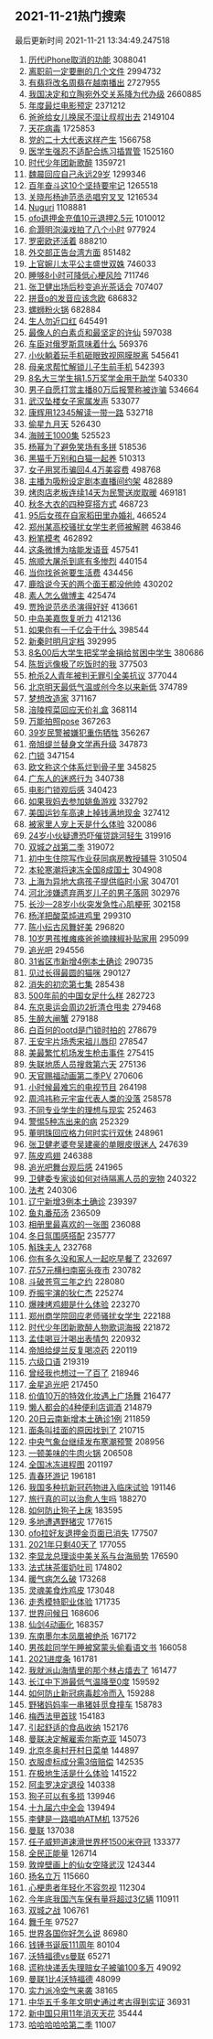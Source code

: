 ## 2021-11-21热门搜索 
最后更新时间 2021-11-21 13:34:49.247518 
1. [历代iPhone取消的功能](https://s.weibo.com/weibo?q=%23%E5%8E%86%E4%BB%A3iPhone%E5%8F%96%E6%B6%88%E7%9A%84%E5%8A%9F%E8%83%BD%23&Refer=top) 3088041
1. [离职前一定要删的几个文件](https://s.weibo.com/weibo?q=%23%E7%A6%BB%E8%81%8C%E5%89%8D%E4%B8%80%E5%AE%9A%E8%A6%81%E5%88%A0%E7%9A%84%E5%87%A0%E4%B8%AA%E6%96%87%E4%BB%B6%23&Refer=top) 2994732
1. [有翡将改名周翡在越南播出](https://s.weibo.com/weibo?q=%23%E6%9C%89%E7%BF%A1%E5%B0%86%E6%94%B9%E5%90%8D%E5%91%A8%E7%BF%A1%E5%9C%A8%E8%B6%8A%E5%8D%97%E6%92%AD%E5%87%BA%23&Refer=top) 2727955
1. [我国决定和立陶宛外交关系降为代办级](https://s.weibo.com/weibo?q=%23%E6%88%91%E5%9B%BD%E5%86%B3%E5%AE%9A%E5%92%8C%E7%AB%8B%E9%99%B6%E5%AE%9B%E5%A4%96%E4%BA%A4%E5%85%B3%E7%B3%BB%E9%99%8D%E4%B8%BA%E4%BB%A3%E5%8A%9E%E7%BA%A7%23&Refer=top) 2660885
1. [年度最烂电影预定](https://s.weibo.com/weibo?q=%23%E5%B9%B4%E5%BA%A6%E6%9C%80%E7%83%82%E7%94%B5%E5%BD%B1%E9%A2%84%E5%AE%9A%23&Refer=top) 2371212
1. [爸爸给女儿换尿不湿让叔叔出去](https://s.weibo.com/weibo?q=%23%E7%88%B8%E7%88%B8%E7%BB%99%E5%A5%B3%E5%84%BF%E6%8D%A2%E5%B0%BF%E4%B8%8D%E6%B9%BF%E8%AE%A9%E5%8F%94%E5%8F%94%E5%87%BA%E5%8E%BB%23&Refer=top) 2149104
1. [天花病毒](https://s.weibo.com/weibo?q=%23%E5%A4%A9%E8%8A%B1%E7%97%85%E6%AF%92%23&Refer=top) 1725853
1. [党的二十大代表这样产生](https://s.weibo.com/weibo?q=%23%E5%85%9A%E7%9A%84%E4%BA%8C%E5%8D%81%E5%A4%A7%E4%BB%A3%E8%A1%A8%E8%BF%99%E6%A0%B7%E4%BA%A7%E7%94%9F%23&Refer=top) 1566758
1. [医学生强忍不适配合练习插胃管](https://s.weibo.com/weibo?q=%23%E5%8C%BB%E5%AD%A6%E7%94%9F%E5%BC%BA%E5%BF%8D%E4%B8%8D%E9%80%82%E9%85%8D%E5%90%88%E7%BB%83%E4%B9%A0%E6%8F%92%E8%83%83%E7%AE%A1%23&Refer=top) 1525160
1. [时代少年团新歌醉](https://s.weibo.com/weibo?q=%23%E6%97%B6%E4%BB%A3%E5%B0%91%E5%B9%B4%E5%9B%A2%E6%96%B0%E6%AD%8C%E9%86%89%23&Refer=top) 1359721
1. [魏晨回应自己永远29岁](https://s.weibo.com/weibo?q=%23%E9%AD%8F%E6%99%A8%E5%9B%9E%E5%BA%94%E8%87%AA%E5%B7%B1%E6%B0%B8%E8%BF%9C29%E5%B2%81%23&Refer=top) 1299346
1. [百年奋斗这10个坚持要牢记](https://s.weibo.com/weibo?q=%23%E7%99%BE%E5%B9%B4%E5%A5%8B%E6%96%97%E8%BF%9910%E4%B8%AA%E5%9D%9A%E6%8C%81%E8%A6%81%E7%89%A2%E8%AE%B0%23&Refer=top) 1265518
1. [关晓彤杨迪范丞丞唱穷叉叉](https://s.weibo.com/weibo?q=%23%E5%85%B3%E6%99%93%E5%BD%A4%E6%9D%A8%E8%BF%AA%E8%8C%83%E4%B8%9E%E4%B8%9E%E5%94%B1%E7%A9%B7%E5%8F%89%E5%8F%89%23&Refer=top) 1216534
1. [Nuguri](https://s.weibo.com/weibo?q=Nuguri&Refer=top) 1108881
1. [ofo退押金充值10元退押2.5元](https://s.weibo.com/weibo?q=ofo%E9%80%80%E6%8A%BC%E9%87%91%E5%85%85%E5%80%BC10%E5%85%83%E9%80%80%E6%8A%BC2.5%E5%85%83&Refer=top) 1010012
1. [俞灏明泡澡戏拍了八个小时](https://s.weibo.com/weibo?q=%23%E4%BF%9E%E7%81%8F%E6%98%8E%E6%B3%A1%E6%BE%A1%E6%88%8F%E6%8B%8D%E4%BA%86%E5%85%AB%E4%B8%AA%E5%B0%8F%E6%97%B6%23&Refer=top) 977924
1. [罗密欧还活着](https://s.weibo.com/weibo?q=%23%E7%BD%97%E5%AF%86%E6%AC%A7%E8%BF%98%E6%B4%BB%E7%9D%80%23&Refer=top) 888210
1. [外交部正告台湾方面](https://s.weibo.com/weibo?q=%23%E5%A4%96%E4%BA%A4%E9%83%A8%E6%AD%A3%E5%91%8A%E5%8F%B0%E6%B9%BE%E6%96%B9%E9%9D%A2%23&Refer=top) 851482
1. [上官婉儿太平公主盛世双姝](https://s.weibo.com/weibo?q=%23%E4%B8%8A%E5%AE%98%E5%A9%89%E5%84%BF%E5%A4%AA%E5%B9%B3%E5%85%AC%E4%B8%BB%E7%9B%9B%E4%B8%96%E5%8F%8C%E5%A7%9D%23&Refer=top) 746033
1. [睡够8小时可降低心梗风险](https://s.weibo.com/weibo?q=%23%E7%9D%A1%E5%A4%9F8%E5%B0%8F%E6%97%B6%E5%8F%AF%E9%99%8D%E4%BD%8E%E5%BF%83%E6%A2%97%E9%A3%8E%E9%99%A9%23&Refer=top) 711746
1. [张卫健出场后秒变追光茶话会](https://s.weibo.com/weibo?q=%23%E5%BC%A0%E5%8D%AB%E5%81%A5%E5%87%BA%E5%9C%BA%E5%90%8E%E7%A7%92%E5%8F%98%E8%BF%BD%E5%85%89%E8%8C%B6%E8%AF%9D%E4%BC%9A%23&Refer=top) 707407
1. [拼音o的发音应该念欧](https://s.weibo.com/weibo?q=%23%E6%8B%BC%E9%9F%B3o%E7%9A%84%E5%8F%91%E9%9F%B3%E5%BA%94%E8%AF%A5%E5%BF%B5%E6%AC%A7%23&Refer=top) 686832
1. [螺蛳粉火锅](https://s.weibo.com/weibo?q=%E8%9E%BA%E8%9B%B3%E7%B2%89%E7%81%AB%E9%94%85&Refer=top) 682884
1. [生人勿近口红](https://s.weibo.com/weibo?q=%E7%94%9F%E4%BA%BA%E5%8B%BF%E8%BF%91%E5%8F%A3%E7%BA%A2&Refer=top) 645491
1. [最像人的白素贞和最坚定的许仙](https://s.weibo.com/weibo?q=%E6%9C%80%E5%83%8F%E4%BA%BA%E7%9A%84%E7%99%BD%E7%B4%A0%E8%B4%9E%E5%92%8C%E6%9C%80%E5%9D%9A%E5%AE%9A%E7%9A%84%E8%AE%B8%E4%BB%99&Refer=top) 597038
1. [车臣对俄罗斯意味着什么](https://s.weibo.com/weibo?q=%E8%BD%A6%E8%87%A3%E5%AF%B9%E4%BF%84%E7%BD%97%E6%96%AF%E6%84%8F%E5%91%B3%E7%9D%80%E4%BB%80%E4%B9%88&Refer=top) 569376
1. [小伙躺着玩手机砸眼致视网膜脱离](https://s.weibo.com/weibo?q=%23%E5%B0%8F%E4%BC%99%E8%BA%BA%E7%9D%80%E7%8E%A9%E6%89%8B%E6%9C%BA%E7%A0%B8%E7%9C%BC%E8%87%B4%E8%A7%86%E7%BD%91%E8%86%9C%E8%84%B1%E7%A6%BB%23&Refer=top) 545641
1. [母亲求帮忙解锁儿子生前手机](https://s.weibo.com/weibo?q=%23%E6%AF%8D%E4%BA%B2%E6%B1%82%E5%B8%AE%E5%BF%99%E8%A7%A3%E9%94%81%E5%84%BF%E5%AD%90%E7%94%9F%E5%89%8D%E6%89%8B%E6%9C%BA%23&Refer=top) 542393
1. [8名大三学生捐1.5万奖学金用于助学](https://s.weibo.com/weibo?q=%238%E5%90%8D%E5%A4%A7%E4%B8%89%E5%AD%A6%E7%94%9F%E6%8D%901.5%E4%B8%87%E5%A5%96%E5%AD%A6%E9%87%91%E7%94%A8%E4%BA%8E%E5%8A%A9%E5%AD%A6%23&Refer=top) 540330
1. [男子自愿打赏主播80万后报警称被诈骗](https://s.weibo.com/weibo?q=%23%E7%94%B7%E5%AD%90%E8%87%AA%E6%84%BF%E6%89%93%E8%B5%8F%E4%B8%BB%E6%92%AD80%E4%B8%87%E5%90%8E%E6%8A%A5%E8%AD%A6%E7%A7%B0%E8%A2%AB%E8%AF%88%E9%AA%97%23&Refer=top) 534664
1. [武汉坠楼女子家属发声](https://s.weibo.com/weibo?q=%23%E6%AD%A6%E6%B1%89%E5%9D%A0%E6%A5%BC%E5%A5%B3%E5%AD%90%E5%AE%B6%E5%B1%9E%E5%8F%91%E5%A3%B0%23&Refer=top) 533077
1. [康辉用12345解读一带一路](https://s.weibo.com/weibo?q=%23%E5%BA%B7%E8%BE%89%E7%94%A812345%E8%A7%A3%E8%AF%BB%E4%B8%80%E5%B8%A6%E4%B8%80%E8%B7%AF%23&Refer=top) 532718
1. [偷星九月天](https://s.weibo.com/weibo?q=%23%E5%81%B7%E6%98%9F%E4%B9%9D%E6%9C%88%E5%A4%A9%23&Refer=top) 526430
1. [海贼王1000集](https://s.weibo.com/weibo?q=%23%E6%B5%B7%E8%B4%BC%E7%8E%8B1000%E9%9B%86%23&Refer=top) 525523
1. [杨幂为了避免笑场有多拼](https://s.weibo.com/weibo?q=%23%E6%9D%A8%E5%B9%82%E4%B8%BA%E4%BA%86%E9%81%BF%E5%85%8D%E7%AC%91%E5%9C%BA%E6%9C%89%E5%A4%9A%E6%8B%BC%23&Refer=top) 518536
1. [黑猫千万别和白猫一起养](https://s.weibo.com/weibo?q=%23%E9%BB%91%E7%8C%AB%E5%8D%83%E4%B8%87%E5%88%AB%E5%92%8C%E7%99%BD%E7%8C%AB%E4%B8%80%E8%B5%B7%E5%85%BB%23&Refer=top) 510313
1. [女子用冥币骗回4.4万美容费](https://s.weibo.com/weibo?q=%23%E5%A5%B3%E5%AD%90%E7%94%A8%E5%86%A5%E5%B8%81%E9%AA%97%E5%9B%9E4.4%E4%B8%87%E7%BE%8E%E5%AE%B9%E8%B4%B9%23&Refer=top) 498768
1. [主播为吸粉设定剧本直播间约架](https://s.weibo.com/weibo?q=%23%E4%B8%BB%E6%92%AD%E4%B8%BA%E5%90%B8%E7%B2%89%E8%AE%BE%E5%AE%9A%E5%89%A7%E6%9C%AC%E7%9B%B4%E6%92%AD%E9%97%B4%E7%BA%A6%E6%9E%B6%23&Refer=top) 482889
1. [烤肉店老板连续14天为民警送炭取暖](https://s.weibo.com/weibo?q=%23%E7%83%A4%E8%82%89%E5%BA%97%E8%80%81%E6%9D%BF%E8%BF%9E%E7%BB%AD14%E5%A4%A9%E4%B8%BA%E6%B0%91%E8%AD%A6%E9%80%81%E7%82%AD%E5%8F%96%E6%9A%96%23&Refer=top) 469181
1. [秋冬大衣的四种穿搭方式](https://s.weibo.com/weibo?q=%E7%A7%8B%E5%86%AC%E5%A4%A7%E8%A1%A3%E7%9A%84%E5%9B%9B%E7%A7%8D%E7%A9%BF%E6%90%AD%E6%96%B9%E5%BC%8F&Refer=top) 468723
1. [95后女孩在自家稻田里办婚礼](https://s.weibo.com/weibo?q=%2395%E5%90%8E%E5%A5%B3%E5%AD%A9%E5%9C%A8%E8%87%AA%E5%AE%B6%E7%A8%BB%E7%94%B0%E9%87%8C%E5%8A%9E%E5%A9%9A%E7%A4%BC%23&Refer=top) 466524
1. [郑州某高校骚扰女学生老师被解聘](https://s.weibo.com/weibo?q=%23%E9%83%91%E5%B7%9E%E6%9F%90%E9%AB%98%E6%A0%A1%E9%AA%9A%E6%89%B0%E5%A5%B3%E5%AD%A6%E7%94%9F%E8%80%81%E5%B8%88%E8%A2%AB%E8%A7%A3%E8%81%98%23&Refer=top) 463846
1. [粉笔模考](https://s.weibo.com/weibo?q=%23%E7%B2%89%E7%AC%94%E6%A8%A1%E8%80%83%23&Refer=top) 462892
1. [这条微博为啥能发语音](https://s.weibo.com/weibo?q=%23%E8%BF%99%E6%9D%A1%E5%BE%AE%E5%8D%9A%E4%B8%BA%E5%95%A5%E8%83%BD%E5%8F%91%E8%AF%AD%E9%9F%B3%23&Refer=top) 457541
1. [旅顺大屠杀到底有多惨烈](https://s.weibo.com/weibo?q=%23%E6%97%85%E9%A1%BA%E5%A4%A7%E5%B1%A0%E6%9D%80%E5%88%B0%E5%BA%95%E6%9C%89%E5%A4%9A%E6%83%A8%E7%83%88%23&Refer=top) 440154
1. [当你找爸爸要生活费](https://s.weibo.com/weibo?q=%23%E5%BD%93%E4%BD%A0%E6%89%BE%E7%88%B8%E7%88%B8%E8%A6%81%E7%94%9F%E6%B4%BB%E8%B4%B9%23&Refer=top) 434456
1. [鹿晗说今天的两个面王都没他帅](https://s.weibo.com/weibo?q=%23%E9%B9%BF%E6%99%97%E8%AF%B4%E4%BB%8A%E5%A4%A9%E7%9A%84%E4%B8%A4%E4%B8%AA%E9%9D%A2%E7%8E%8B%E9%83%BD%E6%B2%A1%E4%BB%96%E5%B8%85%23&Refer=top) 430202
1. [素人怎么做博主](https://s.weibo.com/weibo?q=%E7%B4%A0%E4%BA%BA%E6%80%8E%E4%B9%88%E5%81%9A%E5%8D%9A%E4%B8%BB&Refer=top) 425474
1. [贾玲说范丞丞演得好好](https://s.weibo.com/weibo?q=%23%E8%B4%BE%E7%8E%B2%E8%AF%B4%E8%8C%83%E4%B8%9E%E4%B8%9E%E6%BC%94%E5%BE%97%E5%A5%BD%E5%A5%BD%23&Refer=top) 413661
1. [中岛美嘉恢复听力](https://s.weibo.com/weibo?q=%23%E4%B8%AD%E5%B2%9B%E7%BE%8E%E5%98%89%E6%81%A2%E5%A4%8D%E5%90%AC%E5%8A%9B%23&Refer=top) 412136
1. [如果你有一千亿会干什么](https://s.weibo.com/weibo?q=%23%E5%A6%82%E6%9E%9C%E4%BD%A0%E6%9C%89%E4%B8%80%E5%8D%83%E4%BA%BF%E4%BC%9A%E5%B9%B2%E4%BB%80%E4%B9%88%23&Refer=top) 398544
1. [新秦时明月定档](https://s.weibo.com/weibo?q=%23%E6%96%B0%E7%A7%A6%E6%97%B6%E6%98%8E%E6%9C%88%E5%AE%9A%E6%A1%A3%23&Refer=top) 392995
1. [8名00后大学生把奖学金捐给贫困中学生](https://s.weibo.com/weibo?q=%238%E5%90%8D00%E5%90%8E%E5%A4%A7%E5%AD%A6%E7%94%9F%E6%8A%8A%E5%A5%96%E5%AD%A6%E9%87%91%E6%8D%90%E7%BB%99%E8%B4%AB%E5%9B%B0%E4%B8%AD%E5%AD%A6%E7%94%9F%23&Refer=top) 380686
1. [陈哲远像极了吃饭时的我](https://s.weibo.com/weibo?q=%23%E9%99%88%E5%93%B2%E8%BF%9C%E5%83%8F%E6%9E%81%E4%BA%86%E5%90%83%E9%A5%AD%E6%97%B6%E7%9A%84%E6%88%91%23&Refer=top) 377503
1. [枪杀2人青年被判无罪引全美抗议](https://s.weibo.com/weibo?q=%23%E6%9E%AA%E6%9D%802%E4%BA%BA%E9%9D%92%E5%B9%B4%E8%A2%AB%E5%88%A4%E6%97%A0%E7%BD%AA%E5%BC%95%E5%85%A8%E7%BE%8E%E6%8A%97%E8%AE%AE%23&Refer=top) 377044
1. [北京明天最低气温或创今冬以来新低](https://s.weibo.com/weibo?q=%23%E5%8C%97%E4%BA%AC%E6%98%8E%E5%A4%A9%E6%9C%80%E4%BD%8E%E6%B0%94%E6%B8%A9%E6%88%96%E5%88%9B%E4%BB%8A%E5%86%AC%E4%BB%A5%E6%9D%A5%E6%96%B0%E4%BD%8E%23&Refer=top) 374789
1. [梦想改造家](https://s.weibo.com/weibo?q=%E6%A2%A6%E6%83%B3%E6%94%B9%E9%80%A0%E5%AE%B6&Refer=top) 371167
1. [涪陵榨菜回应天价礼盒](https://s.weibo.com/weibo?q=%23%E6%B6%AA%E9%99%B5%E6%A6%A8%E8%8F%9C%E5%9B%9E%E5%BA%94%E5%A4%A9%E4%BB%B7%E7%A4%BC%E7%9B%92%23&Refer=top) 368114
1. [万能拍照pose](https://s.weibo.com/weibo?q=%23%E4%B8%87%E8%83%BD%E6%8B%8D%E7%85%A7pose%23&Refer=top) 367263
1. [39岁民警被嫌犯重伤牺牲](https://s.weibo.com/weibo?q=%2339%E5%B2%81%E6%B0%91%E8%AD%A6%E8%A2%AB%E5%AB%8C%E7%8A%AF%E9%87%8D%E4%BC%A4%E7%89%BA%E7%89%B2%23&Refer=top) 356267
1. [帝旭缇兰替身文学再升级](https://s.weibo.com/weibo?q=%23%E5%B8%9D%E6%97%AD%E7%BC%87%E5%85%B0%E6%9B%BF%E8%BA%AB%E6%96%87%E5%AD%A6%E5%86%8D%E5%8D%87%E7%BA%A7%23&Refer=top) 347873
1. [门锁](https://s.weibo.com/weibo?q=%E9%97%A8%E9%94%81&Refer=top) 347154
1. [欧文称这个体系烂到骨子里](https://s.weibo.com/weibo?q=%23%E6%AC%A7%E6%96%87%E7%A7%B0%E8%BF%99%E4%B8%AA%E4%BD%93%E7%B3%BB%E7%83%82%E5%88%B0%E9%AA%A8%E5%AD%90%E9%87%8C%23&Refer=top) 345825
1. [广东人的迷惑行为](https://s.weibo.com/weibo?q=%E5%B9%BF%E4%B8%9C%E4%BA%BA%E7%9A%84%E8%BF%B7%E6%83%91%E8%A1%8C%E4%B8%BA&Refer=top) 340738
1. [电影门锁观后感](https://s.weibo.com/weibo?q=%23%E7%94%B5%E5%BD%B1%E9%97%A8%E9%94%81%E8%A7%82%E5%90%8E%E6%84%9F%23&Refer=top) 340423
1. [如果我妈去参加姚鱼游戏](https://s.weibo.com/weibo?q=%E5%A6%82%E6%9E%9C%E6%88%91%E5%A6%88%E5%8E%BB%E5%8F%82%E5%8A%A0%E5%A7%9A%E9%B1%BC%E6%B8%B8%E6%88%8F&Refer=top) 332792
1. [美国运钞车高速上掉钱满地现金](https://s.weibo.com/weibo?q=%23%E7%BE%8E%E5%9B%BD%E8%BF%90%E9%92%9E%E8%BD%A6%E9%AB%98%E9%80%9F%E4%B8%8A%E6%8E%89%E9%92%B1%E6%BB%A1%E5%9C%B0%E7%8E%B0%E9%87%91%23&Refer=top) 327412
1. [被家里人宠上天是什么体验](https://s.weibo.com/weibo?q=%23%E8%A2%AB%E5%AE%B6%E9%87%8C%E4%BA%BA%E5%AE%A0%E4%B8%8A%E5%A4%A9%E6%98%AF%E4%BB%80%E4%B9%88%E4%BD%93%E9%AA%8C%23&Refer=top) 320086
1. [24岁小伙疑遭恐吓催贷跳河轻生](https://s.weibo.com/weibo?q=%2324%E5%B2%81%E5%B0%8F%E4%BC%99%E7%96%91%E9%81%AD%E6%81%90%E5%90%93%E5%82%AC%E8%B4%B7%E8%B7%B3%E6%B2%B3%E8%BD%BB%E7%94%9F%23&Refer=top) 319916
1. [双城之战第二季](https://s.weibo.com/weibo?q=%E5%8F%8C%E5%9F%8E%E4%B9%8B%E6%88%98%E7%AC%AC%E4%BA%8C%E5%AD%A3&Refer=top) 319072
1. [初中生住院写作业获同病房教授辅导](https://s.weibo.com/weibo?q=%23%E5%88%9D%E4%B8%AD%E7%94%9F%E4%BD%8F%E9%99%A2%E5%86%99%E4%BD%9C%E4%B8%9A%E8%8E%B7%E5%90%8C%E7%97%85%E6%88%BF%E6%95%99%E6%8E%88%E8%BE%85%E5%AF%BC%23&Refer=top) 310504
1. [本轮寒潮将速冻全国8成国土](https://s.weibo.com/weibo?q=%23%E6%9C%AC%E8%BD%AE%E5%AF%92%E6%BD%AE%E5%B0%86%E9%80%9F%E5%86%BB%E5%85%A8%E5%9B%BD8%E6%88%90%E5%9B%BD%E5%9C%9F%23&Refer=top) 304908
1. [上海为异地大病孩子提供临时小家](https://s.weibo.com/weibo?q=%23%E4%B8%8A%E6%B5%B7%E4%B8%BA%E5%BC%82%E5%9C%B0%E5%A4%A7%E7%97%85%E5%AD%A9%E5%AD%90%E6%8F%90%E4%BE%9B%E4%B8%B4%E6%97%B6%E5%B0%8F%E5%AE%B6%23&Refer=top) 304701
1. [河北涉嫌遗弃两岁儿子的男子落网](https://s.weibo.com/weibo?q=%23%E6%B2%B3%E5%8C%97%E6%B6%89%E5%AB%8C%E9%81%97%E5%BC%83%E4%B8%A4%E5%B2%81%E5%84%BF%E5%AD%90%E7%9A%84%E7%94%B7%E5%AD%90%E8%90%BD%E7%BD%91%23&Refer=top) 302976
1. [长沙一28岁小伙突发急性心肌梗死](https://s.weibo.com/weibo?q=%23%E9%95%BF%E6%B2%99%E4%B8%8028%E5%B2%81%E5%B0%8F%E4%BC%99%E7%AA%81%E5%8F%91%E6%80%A5%E6%80%A7%E5%BF%83%E8%82%8C%E6%A2%97%E6%AD%BB%23&Refer=top) 302158
1. [杨洋把酸菜炖进鸡里](https://s.weibo.com/weibo?q=%23%E6%9D%A8%E6%B4%8B%E6%8A%8A%E9%85%B8%E8%8F%9C%E7%82%96%E8%BF%9B%E9%B8%A1%E9%87%8C%23&Refer=top) 299310
1. [陈小纭古风舞好美](https://s.weibo.com/weibo?q=%23%E9%99%88%E5%B0%8F%E7%BA%AD%E5%8F%A4%E9%A3%8E%E8%88%9E%E5%A5%BD%E7%BE%8E%23&Refer=top) 296820
1. [10岁男孩推瘫痪爸爸摘辣椒补贴家用](https://s.weibo.com/weibo?q=%2310%E5%B2%81%E7%94%B7%E5%AD%A9%E6%8E%A8%E7%98%AB%E7%97%AA%E7%88%B8%E7%88%B8%E6%91%98%E8%BE%A3%E6%A4%92%E8%A1%A5%E8%B4%B4%E5%AE%B6%E7%94%A8%23&Refer=top) 295099
1. [追光吧](https://s.weibo.com/weibo?q=%E8%BF%BD%E5%85%89%E5%90%A7&Refer=top) 294556
1. [31省区市新增4例本土确诊](https://s.weibo.com/weibo?q=%2331%E7%9C%81%E5%8C%BA%E5%B8%82%E6%96%B0%E5%A2%9E4%E4%BE%8B%E6%9C%AC%E5%9C%9F%E7%A1%AE%E8%AF%8A%23&Refer=top) 290735
1. [见过长得最圆的猫咪](https://s.weibo.com/weibo?q=%23%E8%A7%81%E8%BF%87%E9%95%BF%E5%BE%97%E6%9C%80%E5%9C%86%E7%9A%84%E7%8C%AB%E5%92%AA%23&Refer=top) 290127
1. [消失的初恋第七集](https://s.weibo.com/weibo?q=%23%E6%B6%88%E5%A4%B1%E7%9A%84%E5%88%9D%E6%81%8B%E7%AC%AC%E4%B8%83%E9%9B%86%23&Refer=top) 285438
1. [500年前的中国女足什么样](https://s.weibo.com/weibo?q=%23500%E5%B9%B4%E5%89%8D%E7%9A%84%E4%B8%AD%E5%9B%BD%E5%A5%B3%E8%B6%B3%E4%BB%80%E4%B9%88%E6%A0%B7%23&Refer=top) 282723
1. [东京奥运会周边2折清仓甩卖](https://s.weibo.com/weibo?q=%23%E4%B8%9C%E4%BA%AC%E5%A5%A5%E8%BF%90%E4%BC%9A%E5%91%A8%E8%BE%B92%E6%8A%98%E6%B8%85%E4%BB%93%E7%94%A9%E5%8D%96%23&Refer=top) 279468
1. [生醉大闸蟹](https://s.weibo.com/weibo?q=%E7%94%9F%E9%86%89%E5%A4%A7%E9%97%B8%E8%9F%B9&Refer=top) 279188
1. [白百何的ootd是门锁时拍的](https://s.weibo.com/weibo?q=%23%E7%99%BD%E7%99%BE%E4%BD%95%E7%9A%84ootd%E6%98%AF%E9%97%A8%E9%94%81%E6%97%B6%E6%8B%8D%E7%9A%84%23&Refer=top) 278679
1. [王安宇片场秀宋祖儿唇印](https://s.weibo.com/weibo?q=%23%E7%8E%8B%E5%AE%89%E5%AE%87%E7%89%87%E5%9C%BA%E7%A7%80%E5%AE%8B%E7%A5%96%E5%84%BF%E5%94%87%E5%8D%B0%23&Refer=top) 278547
1. [美最繁忙机场发生枪击事件](https://s.weibo.com/weibo?q=%23%E7%BE%8E%E6%9C%80%E7%B9%81%E5%BF%99%E6%9C%BA%E5%9C%BA%E5%8F%91%E7%94%9F%E6%9E%AA%E5%87%BB%E4%BA%8B%E4%BB%B6%23&Refer=top) 275415
1. [失联地质人员搜救第六天](https://s.weibo.com/weibo?q=%E5%A4%B1%E8%81%94%E5%9C%B0%E8%B4%A8%E4%BA%BA%E5%91%98%E6%90%9C%E6%95%91%E7%AC%AC%E5%85%AD%E5%A4%A9&Refer=top) 275136
1. [天官赐福动画第二季PV](https://s.weibo.com/weibo?q=%23%E5%A4%A9%E5%AE%98%E8%B5%90%E7%A6%8F%E5%8A%A8%E7%94%BB%E7%AC%AC%E4%BA%8C%E5%AD%A3PV%23&Refer=top) 270606
1. [小时候最难忘的电视节目](https://s.weibo.com/weibo?q=%23%E5%B0%8F%E6%97%B6%E5%80%99%E6%9C%80%E9%9A%BE%E5%BF%98%E7%9A%84%E7%94%B5%E8%A7%86%E8%8A%82%E7%9B%AE%23&Refer=top) 264198
1. [周鸿祎称元宇宙代表人类的没落](https://s.weibo.com/weibo?q=%23%E5%91%A8%E9%B8%BF%E7%A5%8E%E7%A7%B0%E5%85%83%E5%AE%87%E5%AE%99%E4%BB%A3%E8%A1%A8%E4%BA%BA%E7%B1%BB%E7%9A%84%E6%B2%A1%E8%90%BD%23&Refer=top) 258578
1. [不同专业学生的理想与现实](https://s.weibo.com/weibo?q=%23%E4%B8%8D%E5%90%8C%E4%B8%93%E4%B8%9A%E5%AD%A6%E7%94%9F%E7%9A%84%E7%90%86%E6%83%B3%E4%B8%8E%E7%8E%B0%E5%AE%9E%23&Refer=top) 252463
1. [警惕5种冻出来的病](https://s.weibo.com/weibo?q=%23%E8%AD%A6%E6%83%955%E7%A7%8D%E5%86%BB%E5%87%BA%E6%9D%A5%E7%9A%84%E7%97%85%23&Refer=top) 252329
1. [董明珠回应格力何时实行双休](https://s.weibo.com/weibo?q=%23%E8%91%A3%E6%98%8E%E7%8F%A0%E5%9B%9E%E5%BA%94%E6%A0%BC%E5%8A%9B%E4%BD%95%E6%97%B6%E5%AE%9E%E8%A1%8C%E5%8F%8C%E4%BC%91%23&Refer=top) 248961
1. [张卫健老婆夸吴建豪的单眼皮很迷人](https://s.weibo.com/weibo?q=%23%E5%BC%A0%E5%8D%AB%E5%81%A5%E8%80%81%E5%A9%86%E5%A4%B8%E5%90%B4%E5%BB%BA%E8%B1%AA%E7%9A%84%E5%8D%95%E7%9C%BC%E7%9A%AE%E5%BE%88%E8%BF%B7%E4%BA%BA%23&Refer=top) 247639
1. [陈皮鸡翅](https://s.weibo.com/weibo?q=%E9%99%88%E7%9A%AE%E9%B8%A1%E7%BF%85&Refer=top) 246388
1. [追光吧舞台观后感](https://s.weibo.com/weibo?q=%23%E8%BF%BD%E5%85%89%E5%90%A7%E8%88%9E%E5%8F%B0%E8%A7%82%E5%90%8E%E6%84%9F%23&Refer=top) 241965
1. [卫健委专家谈如何对待隔离人员的宠物](https://s.weibo.com/weibo?q=%23%E5%8D%AB%E5%81%A5%E5%A7%94%E4%B8%93%E5%AE%B6%E8%B0%88%E5%A6%82%E4%BD%95%E5%AF%B9%E5%BE%85%E9%9A%94%E7%A6%BB%E4%BA%BA%E5%91%98%E7%9A%84%E5%AE%A0%E7%89%A9%23&Refer=top) 240322
1. [法考](https://s.weibo.com/weibo?q=%23%E6%B3%95%E8%80%83%23&Refer=top) 240306
1. [辽宁新增3例本土确诊](https://s.weibo.com/weibo?q=%23%E8%BE%BD%E5%AE%81%E6%96%B0%E5%A2%9E3%E4%BE%8B%E6%9C%AC%E5%9C%9F%E7%A1%AE%E8%AF%8A%23&Refer=top) 239397
1. [鱼丸番茄汤](https://s.weibo.com/weibo?q=%E9%B1%BC%E4%B8%B8%E7%95%AA%E8%8C%84%E6%B1%A4&Refer=top) 236509
1. [相册里最喜欢的一张图](https://s.weibo.com/weibo?q=%23%E7%9B%B8%E5%86%8C%E9%87%8C%E6%9C%80%E5%96%9C%E6%AC%A2%E7%9A%84%E4%B8%80%E5%BC%A0%E5%9B%BE%23&Refer=top) 236088
1. [冬日氛围感搭配](https://s.weibo.com/weibo?q=%E5%86%AC%E6%97%A5%E6%B0%9B%E5%9B%B4%E6%84%9F%E6%90%AD%E9%85%8D&Refer=top) 235777
1. [斛珠夫人](https://s.weibo.com/weibo?q=%E6%96%9B%E7%8F%A0%E5%A4%AB%E4%BA%BA&Refer=top) 232768
1. [你有多久没和家人一起吃早餐了](https://s.weibo.com/weibo?q=%23%E4%BD%A0%E6%9C%89%E5%A4%9A%E4%B9%85%E6%B2%A1%E5%92%8C%E5%AE%B6%E4%BA%BA%E4%B8%80%E8%B5%B7%E5%90%83%E6%97%A9%E9%A4%90%E4%BA%86%23&Refer=top) 232697
1. [花57元横扫南窑头夜市](https://s.weibo.com/weibo?q=%E8%8A%B157%E5%85%83%E6%A8%AA%E6%89%AB%E5%8D%97%E7%AA%91%E5%A4%B4%E5%A4%9C%E5%B8%82&Refer=top) 230782
1. [斗破苍穹三年之约](https://s.weibo.com/weibo?q=%23%E6%96%97%E7%A0%B4%E8%8B%8D%E7%A9%B9%E4%B8%89%E5%B9%B4%E4%B9%8B%E7%BA%A6%23&Refer=top) 228080
1. [乔振宇演的狄仁杰](https://s.weibo.com/weibo?q=%23%E4%B9%94%E6%8C%AF%E5%AE%87%E6%BC%94%E7%9A%84%E7%8B%84%E4%BB%81%E6%9D%B0%23&Refer=top) 225274
1. [爆辣烤鸡翅是什么体验](https://s.weibo.com/weibo?q=%23%E7%88%86%E8%BE%A3%E7%83%A4%E9%B8%A1%E7%BF%85%E6%98%AF%E4%BB%80%E4%B9%88%E4%BD%93%E9%AA%8C%23&Refer=top) 223270
1. [郑州商学院回应老师骚扰女学生](https://s.weibo.com/weibo?q=%23%E9%83%91%E5%B7%9E%E5%95%86%E5%AD%A6%E9%99%A2%E5%9B%9E%E5%BA%94%E8%80%81%E5%B8%88%E9%AA%9A%E6%89%B0%E5%A5%B3%E5%AD%A6%E7%94%9F%23&Refer=top) 222188
1. [时代少年团新歌醉人物歌词海报](https://s.weibo.com/weibo?q=%23%E6%97%B6%E4%BB%A3%E5%B0%91%E5%B9%B4%E5%9B%A2%E6%96%B0%E6%AD%8C%E9%86%89%E4%BA%BA%E7%89%A9%E6%AD%8C%E8%AF%8D%E6%B5%B7%E6%8A%A5%23&Refer=top) 221872
1. [孟佳喝豆汁喝出表情包](https://s.weibo.com/weibo?q=%23%E5%AD%9F%E4%BD%B3%E5%96%9D%E8%B1%86%E6%B1%81%E5%96%9D%E5%87%BA%E8%A1%A8%E6%83%85%E5%8C%85%23&Refer=top) 220932
1. [帝旭给缇兰反复喝凉药](https://s.weibo.com/weibo?q=%23%E5%B8%9D%E6%97%AD%E7%BB%99%E7%BC%87%E5%85%B0%E5%8F%8D%E5%A4%8D%E5%96%9D%E5%87%89%E8%8D%AF%23&Refer=top) 220119
1. [六级口语](https://s.weibo.com/weibo?q=%E5%85%AD%E7%BA%A7%E5%8F%A3%E8%AF%AD&Refer=top) 219319
1. [曾经我也想过一了百了](https://s.weibo.com/weibo?q=%23%E6%9B%BE%E7%BB%8F%E6%88%91%E4%B9%9F%E6%83%B3%E8%BF%87%E4%B8%80%E4%BA%86%E7%99%BE%E4%BA%86%23&Refer=top) 218946
1. [金星追光吧](https://s.weibo.com/weibo?q=%E9%87%91%E6%98%9F%E8%BF%BD%E5%85%89%E5%90%A7&Refer=top) 217450
1. [价值10万的特效化妆遇上广场舞](https://s.weibo.com/weibo?q=%E4%BB%B7%E5%80%BC10%E4%B8%87%E7%9A%84%E7%89%B9%E6%95%88%E5%8C%96%E5%A6%86%E9%81%87%E4%B8%8A%E5%B9%BF%E5%9C%BA%E8%88%9E&Refer=top) 216477
1. [懒人都会的4种便利店调酒](https://s.weibo.com/weibo?q=%E6%87%92%E4%BA%BA%E9%83%BD%E4%BC%9A%E7%9A%844%E7%A7%8D%E4%BE%BF%E5%88%A9%E5%BA%97%E8%B0%83%E9%85%92&Refer=top) 214879
1. [20日云南新增本土确诊1例](https://s.weibo.com/weibo?q=%2320%E6%97%A5%E4%BA%91%E5%8D%97%E6%96%B0%E5%A2%9E%E6%9C%AC%E5%9C%9F%E7%A1%AE%E8%AF%8A1%E4%BE%8B%23&Refer=top) 211859
1. [面条叫挂面的原因找到了](https://s.weibo.com/weibo?q=%23%E9%9D%A2%E6%9D%A1%E5%8F%AB%E6%8C%82%E9%9D%A2%E7%9A%84%E5%8E%9F%E5%9B%A0%E6%89%BE%E5%88%B0%E4%BA%86%23&Refer=top) 210715
1. [中央气象台继续发布寒潮预警](https://s.weibo.com/weibo?q=%23%E4%B8%AD%E5%A4%AE%E6%B0%94%E8%B1%A1%E5%8F%B0%E7%BB%A7%E7%BB%AD%E5%8F%91%E5%B8%83%E5%AF%92%E6%BD%AE%E9%A2%84%E8%AD%A6%23&Refer=top) 208956
1. [一顿美味的牛肉火锅](https://s.weibo.com/weibo?q=%E4%B8%80%E9%A1%BF%E7%BE%8E%E5%91%B3%E7%9A%84%E7%89%9B%E8%82%89%E7%81%AB%E9%94%85&Refer=top) 206508
1. [全国冰冻进程图](https://s.weibo.com/weibo?q=%23%E5%85%A8%E5%9B%BD%E5%86%B0%E5%86%BB%E8%BF%9B%E7%A8%8B%E5%9B%BE%23&Refer=top) 201197
1. [青春环游记](https://s.weibo.com/weibo?q=%E9%9D%92%E6%98%A5%E7%8E%AF%E6%B8%B8%E8%AE%B0&Refer=top) 196181
1. [我国多种抗新冠药物进入临床试验](https://s.weibo.com/weibo?q=%23%E6%88%91%E5%9B%BD%E5%A4%9A%E7%A7%8D%E6%8A%97%E6%96%B0%E5%86%A0%E8%8D%AF%E7%89%A9%E8%BF%9B%E5%85%A5%E4%B8%B4%E5%BA%8A%E8%AF%95%E9%AA%8C%23&Refer=top) 191146
1. [旅行真的可以治愈人生吗](https://s.weibo.com/weibo?q=%23%E6%97%85%E8%A1%8C%E7%9C%9F%E7%9A%84%E5%8F%AF%E4%BB%A5%E6%B2%BB%E6%84%88%E4%BA%BA%E7%94%9F%E5%90%97%23&Refer=top) 188270
1. [如何防止狗子上床](https://s.weibo.com/weibo?q=%23%E5%A6%82%E4%BD%95%E9%98%B2%E6%AD%A2%E7%8B%97%E5%AD%90%E4%B8%8A%E5%BA%8A%23&Refer=top) 183595
1. [多地遭遇野猪灾](https://s.weibo.com/weibo?q=%23%E5%A4%9A%E5%9C%B0%E9%81%AD%E9%81%87%E9%87%8E%E7%8C%AA%E7%81%BE%23&Refer=top) 177615
1. [ofo拉好友退押金页面已消失](https://s.weibo.com/weibo?q=%23ofo%E6%8B%89%E5%A5%BD%E5%8F%8B%E9%80%80%E6%8A%BC%E9%87%91%E9%A1%B5%E9%9D%A2%E5%B7%B2%E6%B6%88%E5%A4%B1%23&Refer=top) 177507
1. [2021年只剩40天了](https://s.weibo.com/weibo?q=%232021%E5%B9%B4%E5%8F%AA%E5%89%A940%E5%A4%A9%E4%BA%86%23&Refer=top) 177055
1. [李显龙总理谈中美关系与台海局势](https://s.weibo.com/weibo?q=%E6%9D%8E%E6%98%BE%E9%BE%99%E6%80%BB%E7%90%86%E8%B0%88%E4%B8%AD%E7%BE%8E%E5%85%B3%E7%B3%BB%E4%B8%8E%E5%8F%B0%E6%B5%B7%E5%B1%80%E5%8A%BF&Refer=top) 176590
1. [法式抹茶蛋奶吐司](https://s.weibo.com/weibo?q=%E6%B3%95%E5%BC%8F%E6%8A%B9%E8%8C%B6%E8%9B%8B%E5%A5%B6%E5%90%90%E5%8F%B8&Refer=top) 174802
1. [暖气病怎么破](https://s.weibo.com/weibo?q=%23%E6%9A%96%E6%B0%94%E7%97%85%E6%80%8E%E4%B9%88%E7%A0%B4%23&Refer=top) 173268
1. [灵魂美食炸鸡皮](https://s.weibo.com/weibo?q=%E7%81%B5%E9%AD%82%E7%BE%8E%E9%A3%9F%E7%82%B8%E9%B8%A1%E7%9A%AE&Refer=top) 173048
1. [走秀模特职业体验](https://s.weibo.com/weibo?q=%E8%B5%B0%E7%A7%80%E6%A8%A1%E7%89%B9%E8%81%8C%E4%B8%9A%E4%BD%93%E9%AA%8C&Refer=top) 171735
1. [世界问候日](https://s.weibo.com/weibo?q=%23%E4%B8%96%E7%95%8C%E9%97%AE%E5%80%99%E6%97%A5%23&Refer=top) 168606
1. [仙剑4动画化](https://s.weibo.com/weibo?q=%23%E4%BB%99%E5%89%914%E5%8A%A8%E7%94%BB%E5%8C%96%23&Refer=top) 168357
1. [东南墨尔本凤凰被绝杀](https://s.weibo.com/weibo?q=%23%E4%B8%9C%E5%8D%97%E5%A2%A8%E5%B0%94%E6%9C%AC%E5%87%A4%E5%87%B0%E8%A2%AB%E7%BB%9D%E6%9D%80%23&Refer=top) 167172
1. [男孩趁同学午睡被窝蒙头偷看语文书](https://s.weibo.com/weibo?q=%23%E7%94%B7%E5%AD%A9%E8%B6%81%E5%90%8C%E5%AD%A6%E5%8D%88%E7%9D%A1%E8%A2%AB%E7%AA%9D%E8%92%99%E5%A4%B4%E5%81%B7%E7%9C%8B%E8%AF%AD%E6%96%87%E4%B9%A6%23&Refer=top) 166058
1. [2021进度条](https://s.weibo.com/weibo?q=%232021%E8%BF%9B%E5%BA%A6%E6%9D%A1%23&Refer=top) 161781
1. [我就派山海情里的那个林占熺去了](https://s.weibo.com/weibo?q=%23%E6%88%91%E5%B0%B1%E6%B4%BE%E5%B1%B1%E6%B5%B7%E6%83%85%E9%87%8C%E7%9A%84%E9%82%A3%E4%B8%AA%E6%9E%97%E5%8D%A0%E7%86%BA%E5%8E%BB%E4%BA%86%23&Refer=top) 161477
1. [长江中下游最低气温降至0度](https://s.weibo.com/weibo?q=%23%E9%95%BF%E6%B1%9F%E4%B8%AD%E4%B8%8B%E6%B8%B8%E6%9C%80%E4%BD%8E%E6%B0%94%E6%B8%A9%E9%99%8D%E8%87%B30%E5%BA%A6%23&Refer=top) 159592
1. [如何防止新冠病毒趁冷而入](https://s.weibo.com/weibo?q=%23%E5%A6%82%E4%BD%95%E9%98%B2%E6%AD%A2%E6%96%B0%E5%86%A0%E7%97%85%E6%AF%92%E8%B6%81%E5%86%B7%E8%80%8C%E5%85%A5%23&Refer=top) 159288
1. [野猪妈妈率一串猪娃觅食撞车](https://s.weibo.com/weibo?q=%23%E9%87%8E%E7%8C%AA%E5%A6%88%E5%A6%88%E7%8E%87%E4%B8%80%E4%B8%B2%E7%8C%AA%E5%A8%83%E8%A7%85%E9%A3%9F%E6%92%9E%E8%BD%A6%23&Refer=top) 158783
1. [梅西法甲首球](https://s.weibo.com/weibo?q=%23%E6%A2%85%E8%A5%BF%E6%B3%95%E7%94%B2%E9%A6%96%E7%90%83%23&Refer=top) 154183
1. [引起舒适的食品收纳](https://s.weibo.com/weibo?q=%E5%BC%95%E8%B5%B7%E8%88%92%E9%80%82%E7%9A%84%E9%A3%9F%E5%93%81%E6%94%B6%E7%BA%B3&Refer=top) 152176
1. [曼联决定解雇索尔斯克亚](https://s.weibo.com/weibo?q=%23%E6%9B%BC%E8%81%94%E5%86%B3%E5%AE%9A%E8%A7%A3%E9%9B%87%E7%B4%A2%E5%B0%94%E6%96%AF%E5%85%8B%E4%BA%9A%23&Refer=top) 145073
1. [北京冬奥村开村日菜单](https://s.weibo.com/weibo?q=%23%E5%8C%97%E4%BA%AC%E5%86%AC%E5%A5%A5%E6%9D%91%E5%BC%80%E6%9D%91%E6%97%A5%E8%8F%9C%E5%8D%95%23&Refer=top) 144897
1. [衣服虚标成分需3倍赔偿](https://s.weibo.com/weibo?q=%23%E8%A1%A3%E6%9C%8D%E8%99%9A%E6%A0%87%E6%88%90%E5%88%86%E9%9C%803%E5%80%8D%E8%B5%94%E5%81%BF%23&Refer=top) 142535
1. [在极地生活是什么体验](https://s.weibo.com/weibo?q=%23%E5%9C%A8%E6%9E%81%E5%9C%B0%E7%94%9F%E6%B4%BB%E6%98%AF%E4%BB%80%E4%B9%88%E4%BD%93%E9%AA%8C%23&Refer=top) 141522
1. [阿圭罗决定退役](https://s.weibo.com/weibo?q=%23%E9%98%BF%E5%9C%AD%E7%BD%97%E5%86%B3%E5%AE%9A%E9%80%80%E5%BD%B9%23&Refer=top) 140338
1. [狗子可以有多损](https://s.weibo.com/weibo?q=%23%E7%8B%97%E5%AD%90%E5%8F%AF%E4%BB%A5%E6%9C%89%E5%A4%9A%E6%8D%9F%23&Refer=top) 139946
1. [十九届六中全会](https://s.weibo.com/weibo?q=%23%E5%8D%81%E4%B9%9D%E5%B1%8A%E5%85%AD%E4%B8%AD%E5%85%A8%E4%BC%9A%23&Refer=top) 139494
1. [李健是一路唱响ATM机](https://s.weibo.com/weibo?q=%23%E6%9D%8E%E5%81%A5%E6%98%AF%E4%B8%80%E8%B7%AF%E5%94%B1%E5%93%8DATM%E6%9C%BA%23&Refer=top) 137526
1. [曼联](https://s.weibo.com/weibo?q=%E6%9B%BC%E8%81%94&Refer=top) 137038
1. [任子威短道速滑世界杯1500米夺冠](https://s.weibo.com/weibo?q=%23%E4%BB%BB%E5%AD%90%E5%A8%81%E7%9F%AD%E9%81%93%E9%80%9F%E6%BB%91%E4%B8%96%E7%95%8C%E6%9D%AF1500%E7%B1%B3%E5%A4%BA%E5%86%A0%23&Refer=top) 133377
1. [全民正能量](https://s.weibo.com/weibo?q=%23%E5%85%A8%E6%B0%91%E6%AD%A3%E8%83%BD%E9%87%8F%23&Refer=top) 126714
1. [敦煌壁画上的仙女空降武汉](https://s.weibo.com/weibo?q=%23%E6%95%A6%E7%85%8C%E5%A3%81%E7%94%BB%E4%B8%8A%E7%9A%84%E4%BB%99%E5%A5%B3%E7%A9%BA%E9%99%8D%E6%AD%A6%E6%B1%89%23&Refer=top) 124344
1. [扬名立万](https://s.weibo.com/weibo?q=%E6%89%AC%E5%90%8D%E7%AB%8B%E4%B8%87&Refer=top) 115660
1. [心梗患者年轻化不容忽视](https://s.weibo.com/weibo?q=%23%E5%BF%83%E6%A2%97%E6%82%A3%E8%80%85%E5%B9%B4%E8%BD%BB%E5%8C%96%E4%B8%8D%E5%AE%B9%E5%BF%BD%E8%A7%86%23&Refer=top) 112304
1. [今年底我国汽车保有量将超过3亿辆](https://s.weibo.com/weibo?q=%23%E4%BB%8A%E5%B9%B4%E5%BA%95%E6%88%91%E5%9B%BD%E6%B1%BD%E8%BD%A6%E4%BF%9D%E6%9C%89%E9%87%8F%E5%B0%86%E8%B6%85%E8%BF%873%E4%BA%BF%E8%BE%86%23&Refer=top) 110911
1. [双城之战](https://s.weibo.com/weibo?q=%E5%8F%8C%E5%9F%8E%E4%B9%8B%E6%88%98&Refer=top) 106761
1. [舞千年](https://s.weibo.com/weibo?q=%E8%88%9E%E5%8D%83%E5%B9%B4&Refer=top) 97527
1. [世界各国你好怎么说](https://s.weibo.com/weibo?q=%23%E4%B8%96%E7%95%8C%E5%90%84%E5%9B%BD%E4%BD%A0%E5%A5%BD%E6%80%8E%E4%B9%88%E8%AF%B4%23&Refer=top) 86980
1. [钱锺书诞辰111周年](https://s.weibo.com/weibo?q=%23%E9%92%B1%E9%94%BA%E4%B9%A6%E8%AF%9E%E8%BE%B0111%E5%91%A8%E5%B9%B4%23&Refer=top) 80104
1. [沃特福德vs曼联](https://s.weibo.com/weibo?q=%E6%B2%83%E7%89%B9%E7%A6%8F%E5%BE%B7vs%E6%9B%BC%E8%81%94&Refer=top) 65271
1. [谎称快递丢失理赔女子被骗100多万](https://s.weibo.com/weibo?q=%23%E8%B0%8E%E7%A7%B0%E5%BF%AB%E9%80%92%E4%B8%A2%E5%A4%B1%E7%90%86%E8%B5%94%E5%A5%B3%E5%AD%90%E8%A2%AB%E9%AA%97100%E5%A4%9A%E4%B8%87%23&Refer=top) 49092
1. [曼联1比4沃特福德](https://s.weibo.com/weibo?q=%E6%9B%BC%E8%81%941%E6%AF%944%E6%B2%83%E7%89%B9%E7%A6%8F%E5%BE%B7&Refer=top) 48099
1. [实力派冷空气来袭](https://s.weibo.com/weibo?q=%23%E5%AE%9E%E5%8A%9B%E6%B4%BE%E5%86%B7%E7%A9%BA%E6%B0%94%E6%9D%A5%E8%A2%AD%23&Refer=top) 38165
1. [中华五千多年文明史通过考古得到实证](https://s.weibo.com/weibo?q=%23%E4%B8%AD%E5%8D%8E%E4%BA%94%E5%8D%83%E5%A4%9A%E5%B9%B4%E6%96%87%E6%98%8E%E5%8F%B2%E9%80%9A%E8%BF%87%E8%80%83%E5%8F%A4%E5%BE%97%E5%88%B0%E5%AE%9E%E8%AF%81%23&Refer=top) 36931
1. [新中国只用11年消灭天花](https://s.weibo.com/weibo?q=%23%E6%96%B0%E4%B8%AD%E5%9B%BD%E5%8F%AA%E7%94%A811%E5%B9%B4%E6%B6%88%E7%81%AD%E5%A4%A9%E8%8A%B1%23&Refer=top) 35444
1. [哈哈哈哈哈第二季](https://s.weibo.com/weibo?q=%23%E5%93%88%E5%93%88%E5%93%88%E5%93%88%E5%93%88%E7%AC%AC%E4%BA%8C%E5%AD%A3%23&Refer=top) 11007
